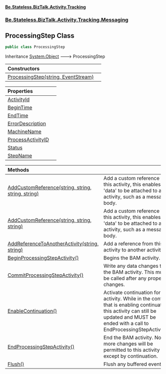 #### [Be.Stateless.BizTalk.Activity.Tracking](README.md 'README')
### [Be.Stateless.BizTalk.Activity.Tracking.Messaging](Be.Stateless.BizTalk.Activity.Tracking.Messaging.md 'Be.Stateless.BizTalk.Activity.Tracking.Messaging')

## ProcessingStep Class

```csharp
public class ProcessingStep
```

Inheritance [System.Object](https://docs.microsoft.com/en-us/dotnet/api/System.Object 'System.Object') &#129106; ProcessingStep

| Constructors | |
| :--- | :--- |
| [ProcessingStep(string, EventStream)](ProcessingStep.ProcessingStep(string,EventStream).md 'Be.Stateless.BizTalk.Activity.Tracking.Messaging.ProcessingStep.ProcessingStep(string, Microsoft.BizTalk.Bam.EventObservation.EventStream)') | |

| Properties | |
| :--- | :--- |
| [ActivityId](ProcessingStep.ActivityId.md 'Be.Stateless.BizTalk.Activity.Tracking.Messaging.ProcessingStep.ActivityId') | |
| [BeginTime](ProcessingStep.BeginTime.md 'Be.Stateless.BizTalk.Activity.Tracking.Messaging.ProcessingStep.BeginTime') | |
| [EndTime](ProcessingStep.EndTime.md 'Be.Stateless.BizTalk.Activity.Tracking.Messaging.ProcessingStep.EndTime') | |
| [ErrorDescription](ProcessingStep.ErrorDescription.md 'Be.Stateless.BizTalk.Activity.Tracking.Messaging.ProcessingStep.ErrorDescription') | |
| [MachineName](ProcessingStep.MachineName.md 'Be.Stateless.BizTalk.Activity.Tracking.Messaging.ProcessingStep.MachineName') | |
| [ProcessActivityID](ProcessingStep.ProcessActivityID.md 'Be.Stateless.BizTalk.Activity.Tracking.Messaging.ProcessingStep.ProcessActivityID') | |
| [Status](ProcessingStep.Status.md 'Be.Stateless.BizTalk.Activity.Tracking.Messaging.ProcessingStep.Status') | |
| [StepName](ProcessingStep.StepName.md 'Be.Stateless.BizTalk.Activity.Tracking.Messaging.ProcessingStep.StepName') | |

| Methods | |
| :--- | :--- |
| [AddCustomReference(string, string, string, string)](ProcessingStep.AddCustomReference(string,string,string,string).md 'Be.Stateless.BizTalk.Activity.Tracking.Messaging.ProcessingStep.AddCustomReference(string, string, string, string)') | Add a custom reference to this activity, this enables 'data' to be attached to an activity, such as a message body. |
| [AddCustomReference(string, string, string)](ProcessingStep.AddCustomReference(string,string,string).md 'Be.Stateless.BizTalk.Activity.Tracking.Messaging.ProcessingStep.AddCustomReference(string, string, string)') | Add a custom reference to this activity, this enables 'data' to be attached to an activity, such as a message body. |
| [AddReferenceToAnotherActivity(string, string)](ProcessingStep.AddReferenceToAnotherActivity(string,string).md 'Be.Stateless.BizTalk.Activity.Tracking.Messaging.ProcessingStep.AddReferenceToAnotherActivity(string, string)') | Add a reference from this activity to another activity. |
| [BeginProcessingStepActivity()](ProcessingStep.BeginProcessingStepActivity().md 'Be.Stateless.BizTalk.Activity.Tracking.Messaging.ProcessingStep.BeginProcessingStepActivity()') | Begins the BAM activity. |
| [CommitProcessingStepActivity()](ProcessingStep.CommitProcessingStepActivity().md 'Be.Stateless.BizTalk.Activity.Tracking.Messaging.ProcessingStep.CommitProcessingStepActivity()') | Write any data changes to the BAM activity. This must be called after any property changes. |
| [EnableContinuation()](ProcessingStep.EnableContinuation().md 'Be.Stateless.BizTalk.Activity.Tracking.Messaging.ProcessingStep.EnableContinuation()') | Activate continuation for this activity. While in the context that is enabling continuation, this activity can still be updated and MUST be ended with a call to EndProcessingStepActivity(). |
| [EndProcessingStepActivity()](ProcessingStep.EndProcessingStepActivity().md 'Be.Stateless.BizTalk.Activity.Tracking.Messaging.ProcessingStep.EndProcessingStepActivity()') | End the BAM activity. No more changes will be permitted to this activity except by continuation. |
| [Flush()](ProcessingStep.Flush().md 'Be.Stateless.BizTalk.Activity.Tracking.Messaging.ProcessingStep.Flush()') | Flush any buffered events. |
